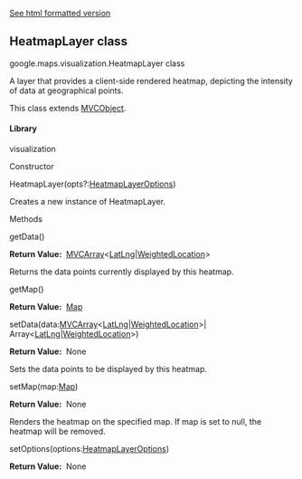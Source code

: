[See html formatted version](https://huasofoundries.github.io/google-maps-documentation/HeatmapLayer.html)


HeatmapLayer class
------------------

google.maps.visualization.HeatmapLayer class

A layer that provides a client-side rendered heatmap, depicting the intensity of data at geographical points.

This class extends [MVCObject](https://github.com/amenadiel/google-maps-documentation/blob/master/docs/MVCObject.md).

#### Library

visualization

Constructor

HeatmapLayer(opts?:[HeatmapLayerOptions](https://github.com/amenadiel/google-maps-documentation/blob/master/docs/HeatmapLayerOptions.md))

Creates a new instance of HeatmapLayer.

Methods

getData()

**Return Value:**  [MVCArray](https://github.com/amenadiel/google-maps-documentation/blob/master/docs/MVCArray.md)<[LatLng](https://github.com/amenadiel/google-maps-documentation/blob/master/docs/LatLng.md)|[WeightedLocation](https://github.com/amenadiel/google-maps-documentation/blob/master/docs/WeightedLocation.md)\>

Returns the data points currently displayed by this heatmap.

getMap()

**Return Value:**  [Map](https://github.com/amenadiel/google-maps-documentation/blob/master/docs/Map.md)

setData(data:[MVCArray](https://github.com/amenadiel/google-maps-documentation/blob/master/docs/MVCArray.md)<[LatLng](https://github.com/amenadiel/google-maps-documentation/blob/master/docs/LatLng.md)|[WeightedLocation](https://github.com/amenadiel/google-maps-documentation/blob/master/docs/WeightedLocation.md)\>| Array<[LatLng](https://github.com/amenadiel/google-maps-documentation/blob/master/docs/LatLng.md)|[WeightedLocation](https://github.com/amenadiel/google-maps-documentation/blob/master/docs/WeightedLocation.md)\>)

**Return Value:**  None

Sets the data points to be displayed by this heatmap.

setMap(map:[Map](https://github.com/amenadiel/google-maps-documentation/blob/master/docs/Map.md))

**Return Value:**  None

Renders the heatmap on the specified map. If map is set to null, the heatmap will be removed.

setOptions(options:[HeatmapLayerOptions](https://github.com/amenadiel/google-maps-documentation/blob/master/docs/HeatmapLayerOptions.md))

**Return Value:**  None
